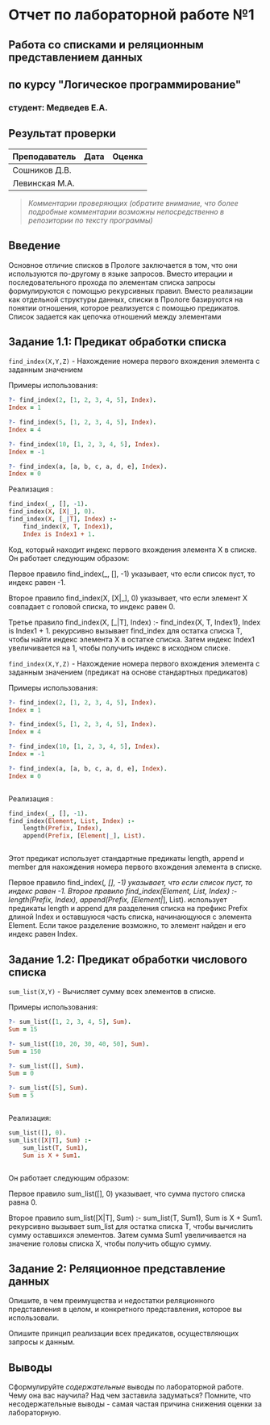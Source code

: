 # Отчет по лабораторной работе №1
## Работа со списками и реляционным представлением данных
## по курсу "Логическое программирование"

### студент: Медведев Е.А.

## Результат проверки

| Преподаватель     | Дата         |  Оценка       |
|-------------------|--------------|---------------|
| Сошников Д.В. |              |               |
| Левинская М.А.|              |               |

> *Комментарии проверяющих (обратите внимание, что более подробные комментарии возможны непосредственно в репозитории по тексту программы)*


## Введение

Основное отличие списков в Прологе заключается в том, что они используются по-другому в языке запросов. Вместо итерации и последовательного прохода по элементам списка запросы формулируются с помощью рекурсивных правил. Вместо реализации как отдельной структуры данных, списки в Прологе базируются на понятии отношения, которое реализуется с помощью предикатов. Список задается как цепочка отношений между элементами

## Задание 1.1: Предикат обработки списка

`find_index(X,Y,Z)` - Нахождение номера первого вхождения элемента с заданным значением

Примеры использования:
```prolog
?- find_index(2, [1, 2, 3, 4, 5], Index).
Index = 1

?- find_index(5, [1, 2, 3, 4, 5], Index).
Index = 4

?- find_index(10, [1, 2, 3, 4, 5], Index).
Index = -1

?- find_index(a, [a, b, c, a, d, e], Index).
Index = 0


```

Реализация :
```prolog
find_index(_, [], -1).
find_index(X, [X|_], 0).
find_index(X, [_|T], Index) :- 
    find_index(X, T, Index1), 
    Index is Index1 + 1.


```

Код, который находит индекс первого вхождения элемента X в списке. Он работает следующим образом:

Первое правило find_index(_, [], -1) указывает, что если список пуст, то индекс равен -1.
 
Второе правило find_index(X, [X|_], 0) указывает, что если элемент X совпадает с головой списка, то индекс равен 0.
 
Третье правило find_index(X, [_|T], Index) :- find_index(X, T, Index1), Index is Index1 + 1. рекурсивно вызывает find_index для остатка списка T, чтобы найти индекс элемента X в остатке списка. Затем индекс Index1 увеличивается на 1, чтобы получить индекс в исходном списке.


`find_index(X,Y,Z)` - Нахождение номера первого вхождения элемента с заданным значением (предикат на основе стандартных предикатов)

Примеры использования:
```prolog
?- find_index(2, [1, 2, 3, 4, 5], Index).
Index = 1

?- find_index(5, [1, 2, 3, 4, 5], Index).
Index = 4

?- find_index(10, [1, 2, 3, 4, 5], Index).
Index = -1

?- find_index(a, [a, b, c, a, d, e], Index).
Index = 0



```

Реализация :
```prolog
find_index(_, [], -1).
find_index(Element, List, Index) :-
    length(Prefix, Index),
    append(Prefix, [Element|_], List).



```

Этот предикат использует стандартные предикаты length, append и member для нахождения номера первого вхождения элемента в списке.

Первое правило find_index(_, [], -1) указывает, что если список пуст, то индекс равен -1. 
Второе правило find_index(Element, List, Index) :- length(Prefix, Index), append(Prefix, [Element|_], List). использует предикаты length и append для разделения списка на префикс Prefix длиной Index и оставшуюся часть списка, начинающуюся с элемента Element. Если такое разделение возможно, то элемент найден и его индекс равен Index.


## Задание 1.2: Предикат обработки числового списка

`sum_list(X,Y)` - Вычисляет сумму всех элементов в списке.

Примеры использования:
```prolog
?- sum_list([1, 2, 3, 4, 5], Sum).
Sum = 15

?- sum_list([10, 20, 30, 40, 50], Sum).
Sum = 150

?- sum_list([], Sum).
Sum = 0

?- sum_list([5], Sum).
Sum = 5



```

Реализация:
```prolog
sum_list([], 0).
sum_list([X|T], Sum) :- 
    sum_list(T, Sum1), 
    Sum is X + Sum1.



```

Он работает следующим образом:

Первое правило sum_list([], 0) указывает, что сумма пустого списка равна 0. 

Второе правило sum_list([X|T], Sum) :- sum_list(T, Sum1), Sum is X + Sum1. рекурсивно вызывает sum_list для остатка списка T, чтобы вычислить сумму оставшихся элементов. Затем сумма Sum1 увеличивается на значение головы списка X, чтобы получить общую сумму.


## Задание 2: Реляционное представление данных

Опишите, в чем преимущества и недостатки реляционного представления в целом, и конкретного представления, которое вы использовали.

Опишите принцип реализации всех предикатов, осуществляющих запросы к данным.

## Выводы

Сформулируйте *содержательные* выводы по лабораторной работе. Чему она вас научила? Над чем заставила задуматься? Помните, что несодержательные выводы -
самая частая причина снижения оценки за лабораторную.




